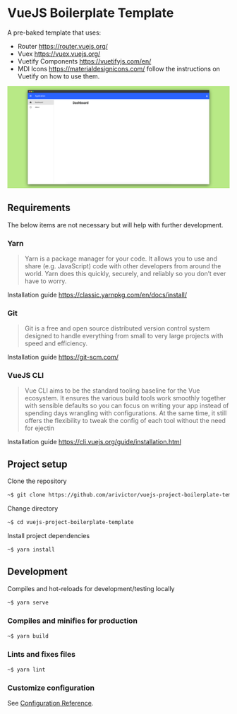 # VueJS Boilerplate Template
A pre-baked template that uses:
* Router https://router.vuejs.org/
* Vuex https://vuex.vuejs.org/
* Vuetify Components https://vuetifyjs.com/en/
* MDI Icons https://materialdesignicons.com/ follow the instructions on Vuetify on how to use them.

![image](src/assets/screenshot.png "screenshot of template")

## Requirements
The below items are not necessary but will help with further development.
### Yarn
> Yarn is a package manager for your code. It allows you to use and share (e.g. JavaScript) code with other developers from around the world. Yarn does this quickly, securely, and reliably so you don’t ever have to worry.

Installation guide https://classic.yarnpkg.com/en/docs/install/

### Git
> Git is a free and open source distributed version control system designed to handle everything from small to very large projects with speed and efficiency. 

Installation guide https://git-scm.com/

### VueJS CLI
> Vue CLI aims to be the standard tooling baseline for the Vue ecosystem. It ensures the various build tools work smoothly together with sensible defaults so you can focus on writing your app instead of spending days wrangling with configurations. At the same time, it still offers the flexibility to tweak the config of each tool without the need for ejectin

Installation guide https://cli.vuejs.org/guide/installation.html
## Project setup
Clone the repository
```bash
~$ git clone https://github.com/arivictor/vuejs-project-boilerplate-template.git
```
Change directory
```bash
~$ cd vuejs-project-boilerplate-template
```
Install project dependencies
```bash
~$ yarn install
```

## Development
Compiles and hot-reloads for development/testing locally
```bash
~$ yarn serve
```

### Compiles and minifies for production
```bash
~$ yarn build
```

### Lints and fixes files
```bash
~$ yarn lint
```

### Customize configuration
See [Configuration Reference](https://cli.vuejs.org/config/).
